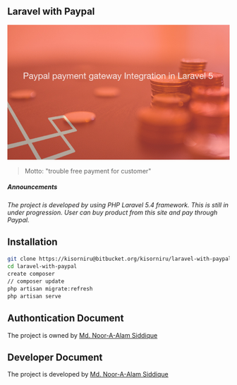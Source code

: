 ## Laravel with Paypal

[![logo.jpg](public/images/logo.jpg)](http://127.0.0.1/)

> Motto: "trouble free payment for customer"

##### Announcements

*The project is developed by using PHP Laravel 5.4 framework. This is still in under progression. User can buy product from this site and pay through Paypal.*

## Installation

```sh
git clone https://kisorniru@bitbucket.org/kisorniru/laravel-with-paypal.git
cd laravel-with-paypal
create composer
// composer update
php artisan migrate:refresh
php artisan serve
```

## Authontication Document

The project is owned by [Md. Noor-A-Alam Siddique](http://127.0.01)

## Developer Document

The project is developed by [Md. Noor-A-Alam Siddique](http://127.0.01)